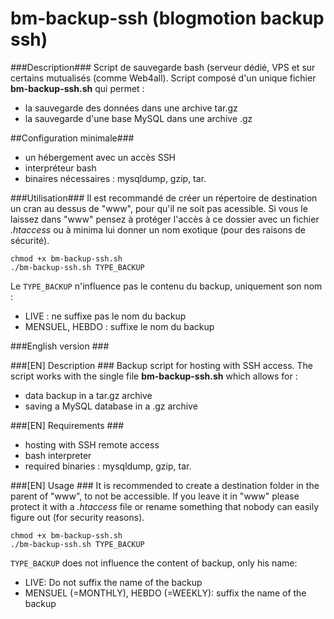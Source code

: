 bm-backup-ssh (blogmotion backup ssh)
===

###Description###
Script de sauvegarde bash (serveur dédié, VPS et sur certains mutualisés (comme Web4all). Script composé d'un unique fichier **bm-backup-ssh.sh** qui permet :

- la sauvegarde des données dans une archive tar.gz
- la sauvegarde d'une base MySQL dans une archive .gz

##Configuration minimale###
- un hébergement avec un accès SSH
- interpréteur bash
- binaires nécessaires : mysqldump, gzip, tar.

###Utilisation###
Il est recommandé de créer un répertoire de destination un cran au dessus de "www", pour qu'il ne soit pas acessible. Si vous le laissez dans "www" pensez à protéger l'accès à ce dossier avec un fichier *.htaccess* ou à minima lui donner un nom exotique (pour des raisons de sécurité).

```
chmod +x bm-backup-ssh.sh
./bm-backup-ssh.sh TYPE_BACKUP
```

Le `TYPE_BACKUP` n'influence pas le contenu du backup, uniquement son nom :
* LIVE : ne suffixe pas le nom du backup
* MENSUEL, HEBDO : suffixe le nom du backup

###English version ###

###[EN] Description ###
Backup script for hosting with SSH access. The script works with the single file **bm-backup-ssh.sh** which allows for :

- data backup in a tar.gz archive
- saving a MySQL database in a .gz archive

###[EN] Requirements ###
- hosting with SSH remote access
- bash interpreter
- required binaries : mysqldump, gzip, tar.

###[EN] Usage ###
It is recommended to create a destination folder in the parent of "www", to not be accessible. If you leave it in "www" please protect it with a *.htaccess* file or rename something that nobody can easily figure out (for security reasons).

```
chmod +x bm-backup-ssh.sh
./bm-backup-ssh.sh TYPE_BACKUP
```

`TYPE_BACKUP` does not influence the content of backup, only his name:
* LIVE: Do not suffix the name of the backup
* MENSUEL (=MONTHLY), HEBDO (=WEEKLY): suffix the name of the backup